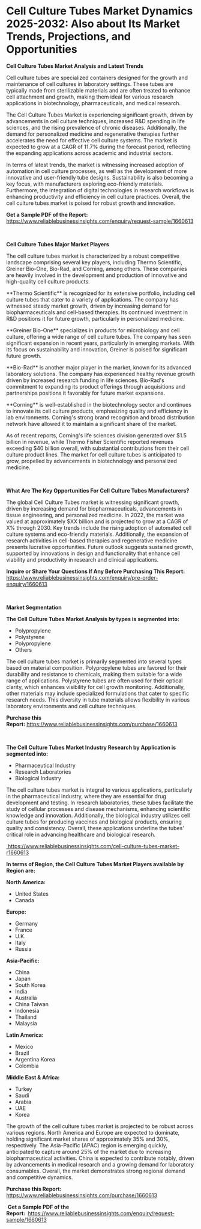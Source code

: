<p><h1>Cell Culture Tubes Market Dynamics 2025-2032: Also about Its Market Trends, Projections, and Opportunities</h1></p><p><strong>Cell Culture Tubes Market Analysis and Latest Trends</strong></p>
<p><p>Cell culture tubes are specialized containers designed for the growth and maintenance of cell cultures in laboratory settings. These tubes are typically made from sterilizable materials and are often treated to enhance cell attachment and growth, making them ideal for various research applications in biotechnology, pharmaceuticals, and medical research. </p><p>The Cell Culture Tubes Market is experiencing significant growth, driven by advancements in cell culture techniques, increased R&D spending in life sciences, and the rising prevalence of chronic diseases. Additionally, the demand for personalized medicine and regenerative therapies further accelerates the need for effective cell culture systems. The market is expected to grow at a CAGR of 11.7% during the forecast period, reflecting the expanding applications across academic and industrial sectors.</p><p>In terms of latest trends, the market is witnessing increased adoption of automation in cell culture processes, as well as the development of more innovative and user-friendly tube designs. Sustainability is also becoming a key focus, with manufacturers exploring eco-friendly materials. Furthermore, the integration of digital technologies in research workflows is enhancing productivity and efficiency in cell culture practices. Overall, the cell culture tubes market is poised for robust growth and innovation.</p></p>
<p><strong>Get a Sample PDF of the Report:&nbsp;</strong> <a href="https://www.reliablebusinessinsights.com/enquiry/request-sample/1660613?utm_campaign=1119&utm_medium=2&utm_source=Github&utm_content=ia&utm_term=13042025&utm_id=cell-culture-tubes">https://www.reliablebusinessinsights.com/enquiry/request-sample/1660613</a></p>
<p>&nbsp;</p>
<p><strong>Cell Culture Tubes Major Market Players</strong></p>
<p><p>The cell culture tubes market is characterized by a robust competitive landscape comprising several key players, including Thermo Scientific, Greiner Bio-One, Bio-Rad, and Corning, among others. These companies are heavily involved in the development and production of innovative and high-quality cell culture products.</p><p>**Thermo Scientific** is recognized for its extensive portfolio, including cell culture tubes that cater to a variety of applications. The company has witnessed steady market growth, driven by increasing demand for biopharmaceuticals and cell-based therapies. Its continued investment in R&D positions it for future growth, particularly in personalized medicine.</p><p>**Greiner Bio-One** specializes in products for microbiology and cell culture, offering a wide range of cell culture tubes. The company has seen significant expansion in recent years, particularly in emerging markets. With its focus on sustainability and innovation, Greiner is poised for significant future growth.</p><p>**Bio-Rad** is another major player in the market, known for its advanced laboratory solutions. The company has experienced healthy revenue growth driven by increased research funding in life sciences. Bio-Rad's commitment to expanding its product offerings through acquisitions and partnerships positions it favorably for future market expansions.</p><p>**Corning** is well-established in the biotechnology sector and continues to innovate its cell culture products, emphasizing quality and efficiency in lab environments. Corning's strong brand recognition and broad distribution network have allowed it to maintain a significant share of the market.</p><p>As of recent reports, Corning's life sciences division generated over $1.5 billion in revenue, while Thermo Fisher Scientific reported revenues exceeding $40 billion overall, with substantial contributions from their cell culture product lines. The market for cell culture tubes is anticipated to grow, propelled by advancements in biotechnology and personalized medicine.</p></p>
<p>&nbsp;</p>
<p><strong>What Are The Key Opportunities For Cell Culture Tubes Manufacturers?</strong></p>
<p><p>The global Cell Culture Tubes market is witnessing significant growth, driven by increasing demand for biopharmaceuticals, advancements in tissue engineering, and personalized medicine. In 2022, the market was valued at approximately $XX billion and is projected to grow at a CAGR of X% through 2030. Key trends include the rising adoption of automated cell culture systems and eco-friendly materials. Additionally, the expansion of research activities in cell-based therapies and regenerative medicine presents lucrative opportunities. Future outlook suggests sustained growth, supported by innovations in design and functionality that enhance cell viability and productivity in research and clinical applications.</p></p>
<p><strong>Inquire or Share Your Questions If Any Before Purchasing This Report:</strong> <a href="https://www.reliablebusinessinsights.com/enquiry/pre-order-enquiry/1660613?utm_campaign=1119&utm_medium=2&utm_source=Github&utm_content=ia&utm_term=13042025&utm_id=cell-culture-tubes">https://www.reliablebusinessinsights.com/enquiry/pre-order-enquiry/1660613</a></p>
<p>&nbsp;</p>
<p><strong>Market Segmentation</strong></p>
<p><strong>The Cell Culture Tubes Market Analysis by types is segmented into:</strong></p>
<p><ul><li>Polypropylene</li><li>Polystyrene</li><li>Polypropylene</li><li>Others</li></ul></p>
<p><p>The cell culture tubes market is primarily segmented into several types based on material composition. Polypropylene tubes are favored for their durability and resistance to chemicals, making them suitable for a wide range of applications. Polystyrene tubes are often used for their optical clarity, which enhances visibility for cell growth monitoring. Additionally, other materials may include specialized formulations that cater to specific research needs. This diversity in tube materials allows flexibility in various laboratory environments and cell culture techniques.</p></p>
<p><strong>Purchase this Report:&nbsp;</strong><a href="https://www.reliablebusinessinsights.com/purchase/1660613?utm_campaign=1119&utm_medium=2&utm_source=Github&utm_content=ia&utm_term=13042025&utm_id=cell-culture-tubes">https://www.reliablebusinessinsights.com/purchase/1660613</a></p>
<p>&nbsp;</p>
<p><strong>The Cell Culture Tubes Market Industry Research by Application is segmented into:</strong></p>
<p><ul><li>Pharmaceutical Industry</li><li>Research Laboratories</li><li>Biological Industry</li></ul></p>
<p><p>The cell culture tubes market is integral to various applications, particularly in the pharmaceutical industry, where they are essential for drug development and testing. In research laboratories, these tubes facilitate the study of cellular processes and disease mechanisms, enhancing scientific knowledge and innovation. Additionally, the biological industry utilizes cell culture tubes for producing vaccines and biological products, ensuring quality and consistency. Overall, these applications underline the tubes' critical role in advancing healthcare and biological research.</p></p>
<p><a href="https://www.reliablebusinessinsights.com/cell-culture-tubes-market-r1660613?utm_campaign=1119&utm_medium=2&utm_source=Github&utm_content=ia&utm_term=13042025&utm_id=cell-culture-tubes">&nbsp;https://www.reliablebusinessinsights.com/cell-culture-tubes-market-r1660613</a></p>
<p><strong>In terms of Region, the Cell Culture Tubes Market Players available by Region are:</strong></p>
<p>
    <p> <strong> North America: </strong>
        <ul>
            <li>United States</li>
            <li>Canada</li>
        </ul>
        </p> 
    <p> <strong> Europe: </strong>
        <ul>
            <li>Germany</li>
            <li>France</li>
            <li>U.K.</li>
            <li>Italy</li>
            <li>Russia</li>
        </ul>
        </p> 
    <p> <strong> Asia-Pacific: </strong>
        <ul>
            <li>China</li>
            <li>Japan</li>
            <li>South Korea</li>
            <li>India</li>
            <li>Australia</li>
            <li>China Taiwan</li>
            <li>Indonesia</li>
            <li>Thailand</li>
            <li>Malaysia</li>
        </ul>
        </p> 
    <p> <strong> Latin America: </strong>
        <ul>
            <li>Mexico</li>
            <li>Brazil</li>
            <li>Argentina Korea</li>
            <li>Colombia</li>
        </ul>
        </p> 
    <p> <strong> Middle East & Africa: </strong>
        <ul>
            <li>Turkey</li>
            <li>Saudi</li>
            <li>Arabia</li>
            <li>UAE</li>
            <li>Korea</li>
        </ul>
    </p>
    </p>
<p><p>The growth of the cell culture tubes market is projected to be robust across various regions. North America and Europe are expected to dominate, holding significant market shares of approximately 35% and 30%, respectively. The Asia-Pacific (APAC) region is emerging quickly, anticipated to capture around 25% of the market due to increasing biopharmaceutical activities. China is expected to contribute notably, driven by advancements in medical research and a growing demand for laboratory consumables. Overall, the market demonstrates strong regional demand and competitive dynamics.</p></p>
<p><strong>Purchase this Report: </strong><a href="https://www.reliablebusinessinsights.com/purchase/1660613?utm_campaign=1119&utm_medium=2&utm_source=Github&utm_content=ia&utm_term=13042025&utm_id=cell-culture-tubes">https://www.reliablebusinessinsights.com/purchase/1660613</a></p>
<p>&nbsp;<strong>Get a Sample PDF of the Report:&nbsp;&nbsp;</strong><a href="https://www.reliablebusinessinsights.com/enquiry/request-sample/1660613?utm_campaign=1119&utm_medium=2&utm_source=Github&utm_content=ia&utm_term=13042025&utm_id=cell-culture-tubes">https://www.reliablebusinessinsights.com/enquiry/request-sample/1660613</a></p>
<p><strong></strong></p>
<p><p></p><p></p><p></p></p>
